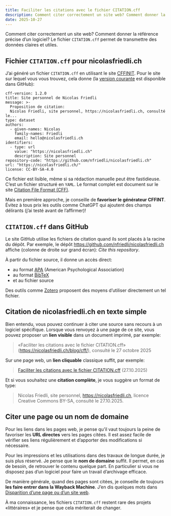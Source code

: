 ```yaml
---
title: Faciliter les citations avec le fichier CITATION.cff
description: Comment citer correctement un site web? Comment donner la référence précise d’un logiciel? Le fichier CITATION.cff permet de transmettre des données claires et utiles. 
date: 2025-10-27
---
```


Comment citer correctement un site web?
Comment donner la référence précise d’un logiciel?
Le fichier `CITATION.cff` permet de transmettre des données claires et utiles.

## Fichier `CITATION.cff` pour nicolasfriedli.ch

J’ai généré un fichier `CITATION.cff` en utilisant le site [CFFINIT](https://citation-file-format.github.io/cff-initializer-javascript/#/).
Pour le site sur lequel vous vous trouvez, cela donne (la [version courante](https://github.com/nfriedli/nicolasfriedli.ch/blob/main/CITATION.cff) est disponible dans GitHub):

```
cff-version: 1.2.0
title: Site personnel de Nicolas Friedli
message: >-
  Proposition de citation:
  Nicolas Friedli, site personnel, https://nicolasfriedli.ch, consulté le...
type: dataset
authors:
  - given-names: Nicolas
    family-names: Friedli
    email: hello@nicolasfriedli.ch
identifiers:
  - type: url
    value: "https://nicolasfriedli.ch"
    description: Site personnel
repository-code: "https://github.com/nfriedli/nicolasfriedli.ch"
url: "https://nicolasfriedli.ch/"
license: CC-BY-SA-4.0
```

Ce fichier est lisible, même si sa rédaction manuelle peut être fastidieuse.
C’est un fichier structuré en `YAML`.
Le format complet est document sur le site [Citation File Format (CFF)](https://citation-file-format.github.io/).

Mais en première approche, je conseille de **favoriser le générateur CFFINT**.
Évitez à tous prix les outils comme ChatGPT qui ajoutent des champs délirants (j’ai testé avant de l’affirmer)!

## `CITATION.cff` dans GitHub

Le site GitHub utilise les fichiers de citation quand ils sont placés à la racine du dépôt.
Par exemple, le dépôt <https://github.com/nfriedli/nicolasfriedli.ch> affiche (colonne de droite sur grand écran): *Cite this repository*.

À partir du fichier source, il donne un accès direct:

- au format [APA](https://fr.wikipedia.org/wiki/Style_APA) (American Psychological Association)
- au format [BibTeX](https://fr.wikipedia.org/wiki/BibTeX)
- et au fichier source

Des outils comme [Zotero](https://www.zotero.org/) proposent des moyens d’utiliser directement un tel fichier.

## Citation de nicolasfriedli.ch en texte simple

Bien entendu, vous pouvez continuer à citer une source sans recours à un logiciel spécifique.
Lorsque vous renvoyez à une page de ce site, vous pouvez proposer un **lien visible** dans un document imprimé, par exemple:

> «Faciliter les citations avec le fichier CITATION.cff» (<https://nicolasfriedli.ch/blog/cff/>), consulté le 27 octobre 2025

Sur une page web, un **lien cliquable** classique suffit, par exemple:

> [Faciliter les citations avec le fichier CITATION.cff](<https://nicolasfriedli.ch/blog/cff/>) (27.10.2025)

Et si vous souhaitez une **citation complète**, je vous suggère un format de type:

> Nicolas Friedli, site personnel, <https://nicolasfriedli.ch>, licence Creative Commons BY-SA, consulté le 27.10.2025.

## Citer une page ou un nom de domaine

Pour les liens dans les pages web, je pense qu’il vaut toujours la peine de favoriser les **URL directes** vers les pages citées.
Il est assez facile de vérifier ses liens régulièrement et d’apporter des modifications si nécessaire.

Pour les impressions et les utilisations dans des travaux de longue durée, je suis plus réservé.
Je pense que le **nom de domaine** suffit.
Il permet, en cas de besoin, de retrouver le contenu quelque part.
En particulier si vous ne disposez pas d’un logiciel pour faire un travail d’archivage efficace.

De manière générale, quand des pages sont citées, je conseille de toujours **les faire entrer dans la Wayback Machine**.
J’en dis quelques mots dans [Disparition d’une page ou d’un site web](/blog/disparition/).

À ma connaissance, les fichiers `CITATION.cff` restent rare des projets «littéraires» et je pense que cela mériterait de changer.
